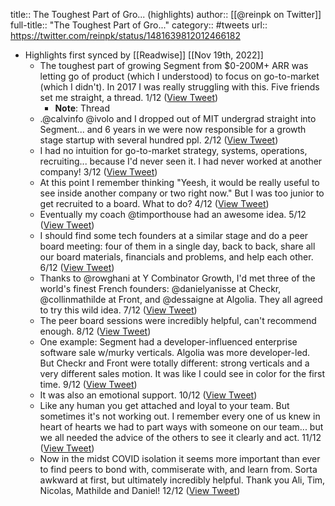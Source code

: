 title:: The Toughest Part of Gro... (highlights)
author:: [[@reinpk on Twitter]]
full-title:: "The Toughest Part of Gro..."
category:: #tweets
url:: https://twitter.com/reinpk/status/1481639812012466182

- Highlights first synced by [[Readwise]] [[Nov 19th, 2022]]
	- The toughest part of growing Segment from $0-200M+ ARR was letting go of product (which I understood) to focus on go-to-market (which I didn't). In 2017 I was really struggling with this. Five friends set me straight, a thread. 1/12 ([View Tweet](https://twitter.com/reinpk/status/1481639812012466182))
		- **Note**: Thread
	- .@calvinfo @ivolo and I dropped out of MIT undergrad straight into Segment... and 6 years in we were now responsible for a growth stage startup with several hundred ppl. 2/12 ([View Tweet](https://twitter.com/reinpk/status/1481639813170151424))
	- I had no intuition for go-to-market strategy, systems, operations, recruiting... because I'd never seen it. I had never worked at another company! 3/12 ([View Tweet](https://twitter.com/reinpk/status/1481639814151606274))
	- At this point I remember thinking "Yeesh, it would be really useful to see inside another company or two right now." But I was too junior to get recruited to a board. What to do? 4/12 ([View Tweet](https://twitter.com/reinpk/status/1481639815153999875))
	- Eventually my coach @timporthouse had an awesome idea. 5/12 ([View Tweet](https://twitter.com/reinpk/status/1481639816101916679))
	- I should find some tech founders at a similar stage and do a peer board meeting: four of them in a single day, back to back, share all our board materials, financials and problems, and help each other. 6/12 ([View Tweet](https://twitter.com/reinpk/status/1481639817033097220))
	- Thanks to @rowghani at Y Combinator Growth, I'd met three of the world's finest French founders: @danielyanisse at Checkr, @collinmathilde at Front, and @dessaigne at Algolia. They all agreed to try this wild idea. 7/12 ([View Tweet](https://twitter.com/reinpk/status/1481639818085822466))
	- The peer board sessions were incredibly helpful, can't recommend enough. 8/12 ([View Tweet](https://twitter.com/reinpk/status/1481639819197304833))
	- One example: Segment had a developer-influenced enterprise software sale w/murky verticals. Algolia was more developer-led. But Checkr and Front were totally different: strong verticals and a very different sales motion. It was like I could see in color for the first time. 9/12 ([View Tweet](https://twitter.com/reinpk/status/1481639820141088773))
	- It was also an emotional support. 10/12 ([View Tweet](https://twitter.com/reinpk/status/1481639821395185671))
	- Like any human you get attached and loyal to your team. But sometimes it's not working out. I remember every one of us knew in heart of hearts we had to part ways with someone on our team... but we all needed the advice of the others to see it clearly and act. 11/12 ([View Tweet](https://twitter.com/reinpk/status/1481639822351429634))
	- Now in the midst COVID isolation it seems more important than ever to find peers to bond with, commiserate with, and learn from. Sorta awkward at first, but ultimately incredibly helpful. Thank you Ali, Tim, Nicolas, Mathilde and Daniel! 12/12 ([View Tweet](https://twitter.com/reinpk/status/1481639823269974023))